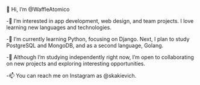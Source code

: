 👋 Hi, I’m @WaffleAtomico

-👀 I’m interested in app development, web design, and team projects. I love learning new languages and technologies.

-🌱 I’m currently learning Python, focusing on Django. Next, I plan to study PostgreSQL and MongoDB, and as a second language, Golang.

-💞️ Although I’m studying independently right now, I’m open to collaborating on new projects and exploring interesting opportunities.

-📫 You can reach me on Instagram as @skakievich.

<!---
WaffleAtomico/WaffleAtomico is a ✨ special ✨ repository because its `README.md` (this file) appears on your GitHub profile.
You can click the Preview link to take a look at your changes.
--->
